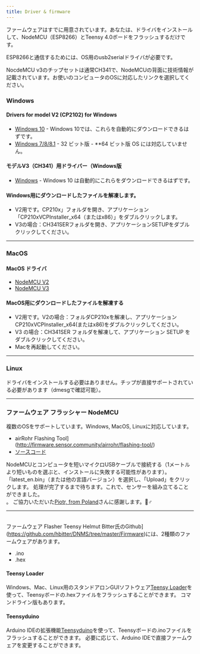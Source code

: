 ```yaml
---
title: Driver & firmware
---
```


ファームウェアはすでに用意されています。あなたは、ドライバをインストールして、NodeMCU（ESP8266）とTeensy 4.0ボードをフラッシュするだけです。

ESP8266と通信するためには、OS用のusb2serialドライバが必要です。

NocdeMCU v3のチップセットは通常CH341で、NodeMCUの背面に技術情報が記載されています。お使いのコンピュータのOSに対応したリンクを選択してください。

### Windows

#### Drivers for model V2 (CP2102) for Windows
* [Windows 10](https://www.silabs.com/documents/public/software/CP210x_Universal_Windows_Driver.zip) - Windows 10では、これらを自動的にダウンロードできるはずです。
* [Windows 7/8/8.1](https://www.silabs.com/documents/public/software/CP210x_Windows_Drivers.zip) - 32 ビット版 - **64 ビット版 OS には対応していません。

#### モデルV3（CH341）用ドライバー（Windows版
* [Windows](http://www.wch.cn/downloads/file/5.html) - Windows 10 は自動的にこれらをダウンロードできるはずです。

#### Windows用にダウンロードしたファイルを解凍します。
* V2用です。CP210x」フォルダを開き、アプリケーション「CP210xVCPInstaller_x64（またはx86）」をダブルクリックします。
* V3の場合：CH341SERフォルダを開き、アプリケーションSETUPをダブルクリックしてください。

---

### MacOS

#### MacOS ドライバ
* [NodeMCU V2](https://www.silabs.com/documents/public/software/Mac_OSX_VCP_Driver.zip )
* [NodeMCU V3](http://www.wch.cn/downloads/file/178.html)

#### MacOS用にダウンロードしたファイルを解凍する
* V2用です。V2の場合：フォルダCP210xを解凍し、アプリケーションCP210xVCPInstaller_x64(またはx86)をダブルクリックしてください。
* V3 の場合：CH341SER フォルダを解凍して、アプリケーション SETUP をダブルクリックしてください。
* Macを再起動してください。

---

### Linux
ドライバをインストールする必要はありません。チップが直接サポートされている必要があります（dmesgで確認可能）。

---
### ファームウェア フラッシャー NodeMCU
複数のOSをサポートしています。Windows, MacOS, Linuxに対応しています。

* airRohr Flashing Tool](http://firmware.sensor.community/airrohr/flashing-tool/)
* [ソースコード](https://github.com/opendata-stuttgart/airrohr-firmware-flasher/)

NodeMCUとコンピュータを短いマイクロUSBケーブルで接続する（1メートルより短いものを選ぶと、インストールに失敗する可能性があります）。「latest_en.bin」（または他の言語バージョン）を選択し、「Upload」をクリックします。
処理が完了するまで待ちます。これで、センサーを組み立てることができました。
<br>。
ご協力いただいた[Piotr, from Poland](https://dropbox.inf.re/)さんに感謝します。🙋♂️

---
<br> ファームウェア Flasher Teensy
Helmut Bitter氏のGithub](https://github.com/hbitter/DNMS/tree/master/Firmware)には、2種類のファームウェアがあります。
* .ino
* .hex

#### Teensy Loader
Windows、Mac、Linux用のスタンドアロンGUIソフトウェア[Teensy Loader](https://www.pjrc.com/teensy/loader.html)を使って、Teensyボードの.hexファイルをフラッシュすることができます。
コマンドライン版もあります。

#### Teensyduino
Arduino IDEの拡張機能[Teensyduino](https://www.pjrc.com/teensy/teensyduino.html)を使って、Teensyボードの.inoファイルをフラッシュすることができます。
必要に応じて、Arduino IDEで直接ファームウェアを変更することができます。